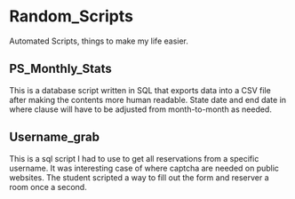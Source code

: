 # Random_Scripts
Automated Scripts, things to make my life easier.

## PS_Monthly_Stats
This is a database script written in SQL that exports data into a CSV file after making the contents more human readable.  State date and end date in where clause will have to be adjusted from month-to-month as needed.

## Username_grab
This is a sql script I had to use to get all reservations from a specific username.  It was interesting case of where captcha are needed on public websites.  The student scripted a way to fill out the form and reserver a room once a second.  
